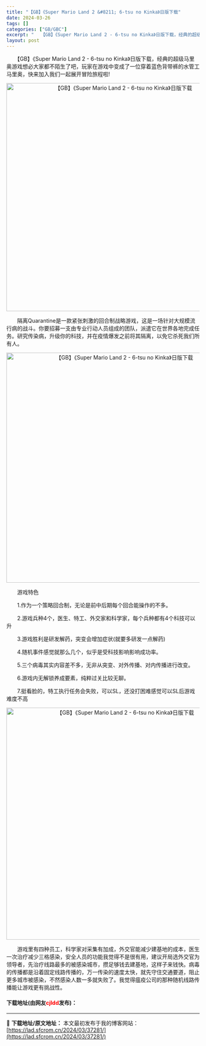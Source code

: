 ```yaml
---
title: "【GB】《Super Mario Land 2 &#8211; 6-tsu no Kinka》日版下载"
date: 2024-03-26
tags: []
categories: ["GB/GBC"]
excerpt: "　　【GB】《Super Mario Land 2 - 6-tsu no Kinka》日版下载，经典的超级马里奥游戏想必大家都不陌生了吧，玩家在游戏中变成了一位穿着蓝色背带裤的水管工马里奥，快来加入我们一起展开冒险旅程啦! 　　隔离Quarantine是一款紧张刺激的回合制战略游戏，这是一场针对大规&hellip;"
layout: post
---
```


 <p>　　【GB】《Super Mario Land 2 - 6-tsu no Kinka》日版下载，经典的超级马里奥游戏想必大家都不陌生了吧，玩家在游戏中变成了一位穿着蓝色背带裤的水管工马里奥，快来加入我们一起展开冒险旅程啦!</p> <p align="center"><img align="" border="0" src="https://lad.sfcrom.cn/wp-content/uploads/2024/03/20240326_660284aa138c8.png" width="595" alt="【GB】《Super Mario Land 2 - 6-tsu no Kinka》日版下载" /></p> <p>　　隔离Quarantine是一款紧张刺激的回合制战略游戏，这是一场针对大规模流行病的战斗。你要招募一支由专业行动人员组成的团队，派遣它在世界各地完成任务。研究传染病，升级你的科技，并在疫情爆发之前将其隔离，以免它杀死我们所有人。</p> <p align="center"><img align="" border="0" src="https://lad.sfcrom.cn/wp-content/uploads/2024/03/20240326_660284ab5a7cb.png" width="600" alt="【GB】《Super Mario Land 2 - 6-tsu no Kinka》日版下载" /></p> <p>　　游戏特色</p> <p>　　1.作为一个策略回合制，无论是前中后期每个回合能操作的不多。</p> <p>　　2.游戏兵种4个，医生、特工、外交家和科学家，每个兵种都有4个科技可以升</p> <p>　　3.游戏胜利是研发解药，突变会增加症状(就要多研发一点解药)</p> <p>　　4.随机事件感觉就那么几个，似乎是受科技影响影响成功率。</p> <p>　　5.三个病毒其实内容差不多，无非从突变、对外传播、对内传播进行改变。</p> <p>　　6.游戏内无解锁养成要素，纯粹过关比较无聊。</p> <p>　　7.挺看脸的，特工执行任务会失败，可以SL，还没打困难感觉可以SL后游戏难度不高</p> <p align="center"><img align="" border="0" src="https://lad.sfcrom.cn/wp-content/uploads/2024/03/20240326_660284acda5c4.png" width="605" alt="【GB】《Super Mario Land 2 - 6-tsu no Kinka》日版下载" /></p> <p>　　游戏里有四种员工，科学家对采集有加成，外交官能减少建基地的成本，医生一次治疗减少三格感染，安全人员的功能我觉得不是很有用，建议开局选外交官为领导者，先治疗线路最多的被感染城市，攒足够钱去建基地，这样子来钱快。病毒的传播都是沿着固定线路传播的，万一传染的速度太快，就先守住交通要道，阻止更多城市被感染，不然感染人数一多就失败了。我觉得瘟疫公司的那种随机线路传播能让游戏更有挑战性。</p> <p><h4>下载地址(由网友<font color="red">cjldd</font>发布)：</h4></p> 

---
📖 **下载地址/原文地址：** 本文最初发布于我的博客网站：[https://lad.sfcrom.cn/2024/03/37281/](https://lad.sfcrom.cn/2024/03/37281/)
